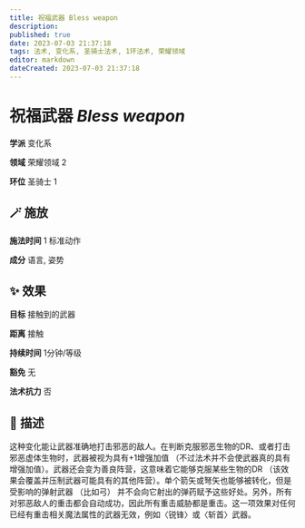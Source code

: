 ```yaml
---
title: 祝福武器 Bless weapon
description: 
published: true
date: 2023-07-03 21:37:18
tags: 法术, 变化系, 圣骑士法术, 1环法术, 荣耀领域
editor: markdown
dateCreated: 2023-07-03 21:37:18
---
```


# **祝福武器** *Bless weapon*

**学派** 变化系 

**领域** 荣耀领域 2

**环位** 圣骑士 1

## 🪄 施放

**施法时间** 1 标准动作

**成分** 语言, 姿势

## ✨ 效果 

**目标** 接触到的武器 

**距离** 接触  

**持续时间** 1分钟/等级 

**豁免** 无

**法术抗力** 否

## 📖 描述

这种变化能让武器准确地打击邪恶的敌人。在判断克服邪恶生物的DR、或者打击邪恶虚体生物时，武器被视为具有+1增强加值 （不过法术并不会使武器真的具有增强加值）。武器还会变为善良阵营，这意味着它能够克服某些生物的DR （该效果会覆盖并压制武器可能具有的其他阵营）。单个箭矢或弩矢也能够被转化，但是受影响的弹射武器 （比如弓） 并不会向它射出的弹药赋予这些好处。另外，所有对邪恶敌人的重击都会自动成功，因此所有重击威胁都是重击。这一项效果对任何已经有重击相关魔法属性的武器无效，例如〈锐锋〉或〈斩首〉武器。
    